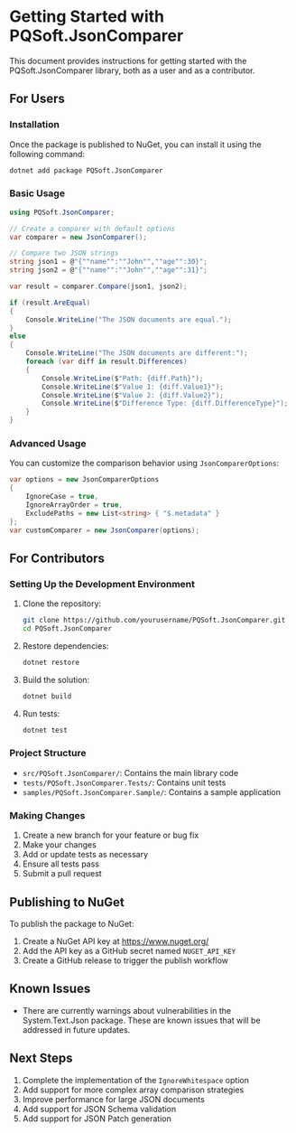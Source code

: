 # Getting Started with PQSoft.JsonComparer

This document provides instructions for getting started with the PQSoft.JsonComparer library, both as a user and as a contributor.

## For Users

### Installation

Once the package is published to NuGet, you can install it using the following command:

```bash
dotnet add package PQSoft.JsonComparer
```

### Basic Usage

```csharp
using PQSoft.JsonComparer;

// Create a comparer with default options
var comparer = new JsonComparer();

// Compare two JSON strings
string json1 = @"{""name"":""John"",""age"":30}";
string json2 = @"{""name"":""John"",""age"":31}";

var result = comparer.Compare(json1, json2);

if (result.AreEqual)
{
    Console.WriteLine("The JSON documents are equal.");
}
else
{
    Console.WriteLine("The JSON documents are different:");
    foreach (var diff in result.Differences)
    {
        Console.WriteLine($"Path: {diff.Path}");
        Console.WriteLine($"Value 1: {diff.Value1}");
        Console.WriteLine($"Value 2: {diff.Value2}");
        Console.WriteLine($"Difference Type: {diff.DifferenceType}");
    }
}
```

### Advanced Usage

You can customize the comparison behavior using `JsonComparerOptions`:

```csharp
var options = new JsonComparerOptions
{
    IgnoreCase = true,
    IgnoreArrayOrder = true,
    ExcludePaths = new List<string> { "$.metadata" }
};
var customComparer = new JsonComparer(options);
```

## For Contributors

### Setting Up the Development Environment

1. Clone the repository:
   ```bash
   git clone https://github.com/yourusername/PQSoft.JsonComparer.git
   cd PQSoft.JsonComparer
   ```

2. Restore dependencies:
   ```bash
   dotnet restore
   ```

3. Build the solution:
   ```bash
   dotnet build
   ```

4. Run tests:
   ```bash
   dotnet test
   ```

### Project Structure

- `src/PQSoft.JsonComparer/`: Contains the main library code
- `tests/PQSoft.JsonComparer.Tests/`: Contains unit tests
- `samples/PQSoft.JsonComparer.Sample/`: Contains a sample application

### Making Changes

1. Create a new branch for your feature or bug fix
2. Make your changes
3. Add or update tests as necessary
4. Ensure all tests pass
5. Submit a pull request

## Publishing to NuGet

To publish the package to NuGet:

1. Create a NuGet API key at https://www.nuget.org/
2. Add the API key as a GitHub secret named `NUGET_API_KEY`
3. Create a GitHub release to trigger the publish workflow

## Known Issues

- There are currently warnings about vulnerabilities in the System.Text.Json package. These are known issues that will be addressed in future updates.

## Next Steps

1. Complete the implementation of the `IgnoreWhitespace` option
2. Add support for more complex array comparison strategies
3. Improve performance for large JSON documents
4. Add support for JSON Schema validation
5. Add support for JSON Patch generation
